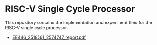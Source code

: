 # RISC-V Single Cycle Processor

This repository contains the implementation and experiment files for the RISC-V single cycle processor.
- [EE446_2518561_2574747_report.pdf](./EE446_2518561_2574747_code/EE446_2518561_2574747_report.pdf)
